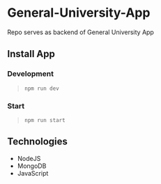 # General-University-App
Repo serves as backend of General University App

## Install App
### Development
> `npm run dev`

### Start
> `npm run start`

## Technologies
- NodeJS
- MongoDB
- JavaScript
